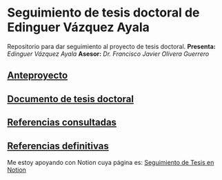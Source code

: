# Seguimiento de tesis doctoral de Edinguer Vázquez Ayala

Repositorio para dar seguimiento al proyecto de tesis doctoral.
**Presenta:** *Edinguer Vázquez Ayala*
**Asesor:** *Dr. Francisco Javier Olivera Guerrero*
## [Anteproyecto](documento/anteproyecto.md)
## [Documento de tesis doctoral](documento/Tesis-EdinguerVA.md)
## [Referencias consultadas](consultas/consultas.md)
## [Referencias definitivas](ref/referencias.md)



Me estoy apoyando con Notion cuya página es: 
[Seguimiento de Tesis en Notion](https://profe-eddie.notion.site/tesis-edinguer?pvs=4)

